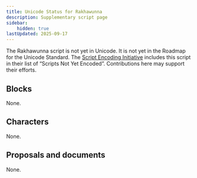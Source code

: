 ```yaml
---
title: Unicode Status for Rakhawunna
description: Supplementary script page
sidebar:
    hidden: true
lastUpdated: 2025-09-17
---
```


The Rakhawunna script is not yet in Unicode. It is not yet in the Roadmap for the Unicode Standard. The [Script Encoding Initiative](https://sei.berkeley.edu/) includes this script in their list of “Scripts Not Yet Encoded”. Contributions here may support their efforts.

## Blocks

None.

## Characters

None.

## Proposals and documents

None.

